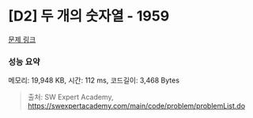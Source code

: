 # [D2] 두 개의 숫자열 - 1959 

[문제 링크](https://swexpertacademy.com/main/code/problem/problemDetail.do?contestProbId=AV5PpoFaAS4DFAUq) 

### 성능 요약

메모리: 19,948 KB, 시간: 112 ms, 코드길이: 3,468 Bytes



> 출처: SW Expert Academy, https://swexpertacademy.com/main/code/problem/problemList.do